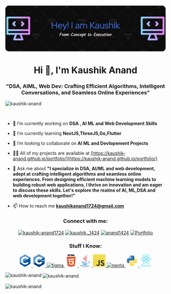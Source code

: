 ![logo](https://github.com/kaushik-anand/kaushik-anand/blob/main/github-header-image.png)
<h1 align="center">Hi 👋, I'm Kaushik Anand</h1>
<h3 align="center">"DSA, AIML, Web Dev: Crafting Efficient Algorithms, Intelligent Conversations, and Seamless Online Experiences"</h3>

<p align="left"> <img src="https://komarev.com/ghpvc/?username=kaushik-anand&label=Profile%20views&color=0e75b6&style=flat" alt="kaushik-anand" /> </p>

<p align="left"> <a href="https://twitter.com/" target="blank"><img src="https://img.shields.io/twitter/follow/?logo=twitter&style=for-the-badge" alt="" /></a> </p>

- 🔭 I’m currently working on **DSA , AI ML and Web Development Skills**

- 🌱 I’m currently learning **NextJS,ThreeJS,Go,Flutter**

- 👯 I’m looking to collaborate on **AI ML and Devlopement Projects**

- 👨‍💻 All of my projects are available at [https://kaushik-anand.github.io/portfolio/](https://kaushik-anand.github.io/portfolio/)

- 💬 Ask me about **"I specialize in DSA, AI/ML and web development, adept at crafting intelligent algorithms and seamless online experiences. From designing efficient machine learning models to building robust web applications, I thrive on innovation and am eager to discuss these skills. Let's explore the realms of AI, ML,DSA and web development together!"**

- 📫 How to reach me **kaushikanand1724@gmail.com**

<h3 align="Center">Connect with me:</h3>
<p align="Center">
<a href="https://linkedin.com/in/kaushik-anand1724" target="blank"><img align="center" src="https://raw.githubusercontent.com/rahuldkjain/github-profile-readme-generator/master/src/images/icons/Social/linked-in-alt.svg" alt="kaushik-anand1724" height="30" width="40" /></a>
<a href="https://instagram.com/kaushik._1424" target="blank"><img align="center" src="https://raw.githubusercontent.com/rahuldkjain/github-profile-readme-generator/master/src/images/icons/Social/instagram.svg" alt="kaushik._1424" height="30" width="40" /></a>
<a href="https://www.leetcode.com/anand1424" target="blank"><img align="center" src="https://raw.githubusercontent.com/rahuldkjain/github-profile-readme-generator/master/src/images/icons/Social/leet-code.svg" alt="anand1424" height="30" width="40" /></a>
<a href="https://kaushikanand.netlify.app/#myProjects" target="blank"><img align="center" src="https://www.google.com/url?sa=i&url=https%3A%2F%2Fwww.pixelsquid.com%2Fpng%2Ficon-portfolio-blue-2645804421681780389&psig=AOvVaw1fG30s35OqB1UmBivc-e4k&ust=1715361672198000&source=images&cd=vfe&opi=89978449&ved=0CBAQjRxqFwoTCKD90q6KgYYDFQAAAAAdAAAAABA3" alt="Portfolio" height="30" width="40" /></a> 
  
</p>

<h3 align="Center">Stuff I Know:</h3>
<p align="Center"> <a href="https://www.cprogramming.com/" target="_blank" rel="noreferrer"> <img src="https://raw.githubusercontent.com/devicons/devicon/master/icons/c/c-original.svg" alt="c" width="40" height="40"/> </a> <a href="https://www.w3schools.com/cpp/" target="_blank" rel="noreferrer"> <img src="https://raw.githubusercontent.com/devicons/devicon/master/icons/cplusplus/cplusplus-original.svg" alt="cplusplus" width="40" height="40"/> </a> <a href="https://www.figma.com/" target="_blank" rel="noreferrer"> <img src="https://www.vectorlogo.zone/logos/figma/figma-icon.svg" alt="figma" width="40" height="40"/> </a> <a href="https://www.w3.org/html/" target="_blank" rel="noreferrer"> <img src="https://raw.githubusercontent.com/devicons/devicon/master/icons/html5/html5-original-wordmark.svg" alt="html5" width="40" height="40"/> </a> <a href="https://www.java.com" target="_blank" rel="noreferrer"> <img src="https://raw.githubusercontent.com/devicons/devicon/master/icons/java/java-original.svg" alt="java" width="40" height="40"/> </a> <a href="https://developer.mozilla.org/en-US/docs/Web/JavaScript" target="_blank" rel="noreferrer"> <img src="https://raw.githubusercontent.com/devicons/devicon/master/icons/javascript/javascript-original.svg" alt="javascript" width="40" height="40"/> </a> <a href="https://nextjs.org/" target="_blank" rel="noreferrer"> <img src="https://cdn.worldvectorlogo.com/logos/nextjs-2.svg" alt="nextjs" width="40" height="40"/> </a> <a href="https://www.python.org" target="_blank" rel="noreferrer"> <img src="https://raw.githubusercontent.com/devicons/devicon/master/icons/python/python-original.svg" alt="python" width="40" height="40"/> </a> <a href="https://reactjs.org/" target="_blank" rel="noreferrer"> <img src="https://raw.githubusercontent.com/devicons/devicon/master/icons/react/react-original-wordmark.svg" alt="react" width="40" height="40"/> </a> </p>

<p><img align="left" src="https://github-readme-stats.vercel.app/api/top-langs?username=kaushik-anand&show_icons=true&locale=en&layout=compact" alt="kaushik-anand" /></p>

<p>&nbsp;<img align="center" src="https://github-readme-stats.vercel.app/api?username=kaushik-anand&show_icons=true&locale=en" alt="kaushik-anand" /></p>

<p><img align="center" src="https://github-readme-streak-stats.herokuapp.com/?user=kaushik-anand&" alt="kaushik-anand" /></p>

